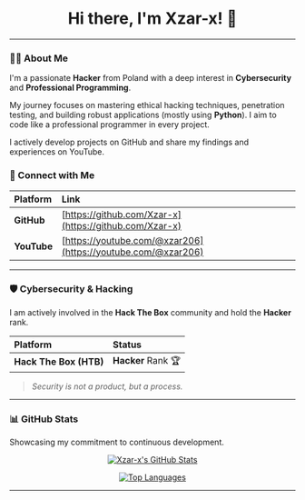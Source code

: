 <div align="center">
  <h1>Hi there, I'm Xzar-x! 👋</h1>
</div>

---

### 🧑‍💻 About Me

I'm a passionate **Hacker** from Poland with a deep interest in **Cybersecurity** and **Professional Programming**.

My journey focuses on mastering ethical hacking techniques, penetration testing, and building robust applications (mostly using **Python**). I aim to code like a professional programmer in every project.

I actively develop projects on GitHub and share my findings and experiences on YouTube.

### 🔗 Connect with Me

| Platform | Link |
| :--- | :--- |
| **GitHub** | [https://github.com/Xzar-x](https://github.com/Xzar-x) |
| **YouTube** | [https://youtube.com/@xzar206](https://youtube.com/@xzar206) |

---

### 🛡️ Cybersecurity & Hacking

I am actively involved in the **Hack The Box** community and hold the **Hacker** rank.

| Platform | Status |
| :--- | :--- |
| **Hack The Box (HTB)** | **Hacker** Rank 🏆 |

> *Security is not a product, but a process.*

---

### 📊 GitHub Stats

Showcasing my commitment to continuous development.

<div align="center">
  
  [![Xzar-x's GitHub Stats](https://github-readme-stats.vercel.app/api?username=Xzar-x&show_icons=true&theme=dark&hide_border=true&count_private=true&title_color=00BFFF&icon_color=00BFFF&text_color=CCCCCC)](https://github.com/Xzar-x)
  
  [![Top Languages](https://github-readme-stats.vercel.app/api/top-langs/?username=Xzar-x&layout=compact&theme=dark&hide_border=true&langs_count=5&title_color=00BFFF&text_color=CCCCCC)](https://github.com/Xzar-x)
  
</div>

---
